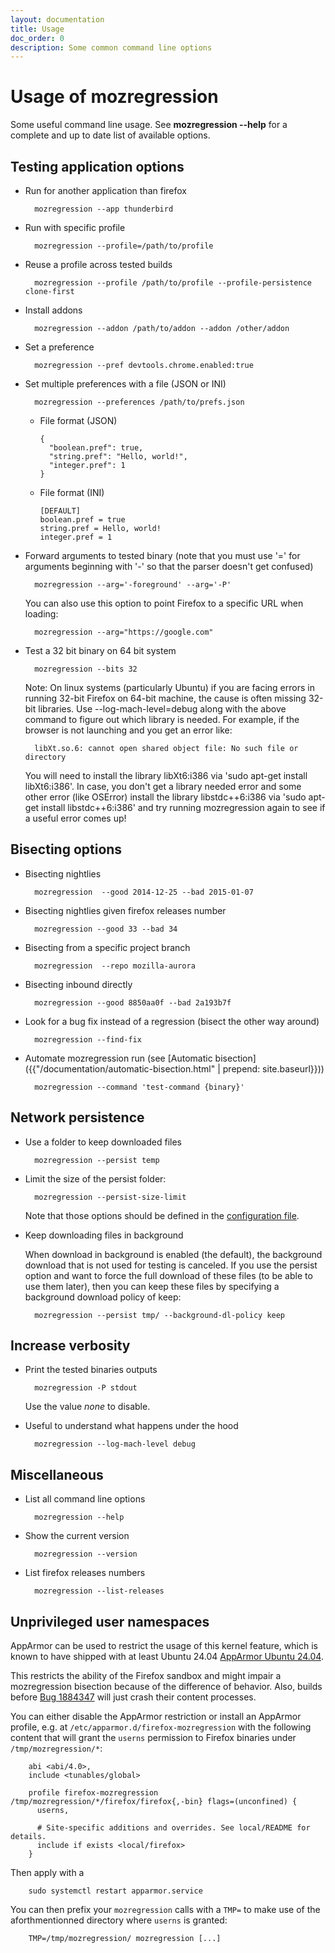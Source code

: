 ```yaml
---
layout: documentation
title: Usage
doc_order: 0
description: Some common command line options
---
```


# Usage of mozregression

Some useful command line usage. See **mozregression -\-help** for a complete and up
to date list of available options.


## Testing application options

- Run for another application than firefox

        mozregression --app thunderbird

- Run with specific profile

        mozregression --profile=/path/to/profile

- Reuse a profile across tested builds

        mozregression --profile /path/to/profile --profile-persistence clone-first

- Install addons

        mozregression --addon /path/to/addon --addon /other/addon

- Set a preference

        mozregression --pref devtools.chrome.enabled:true

- Set multiple preferences with a file (JSON or INI)

        mozregression --preferences /path/to/prefs.json

  - File format (JSON)

        {
          "boolean.pref": true,
          "string.pref": "Hello, world!",
          "integer.pref": 1
        }

  - File format (INI)

        [DEFAULT]
        boolean.pref = true
        string.pref = Hello, world!
        integer.pref = 1

- Forward arguments to tested binary (note that you must use '=' for arguments beginning with '-' so that the     parser doesn't get confused)

        mozregression --arg='-foreground' --arg='-P'

   You can also use this option to point Firefox to a specific URL when loading:

        mozregression --arg="https://google.com"

- Test a 32 bit binary on 64 bit system

        mozregression --bits 32

  Note: On linux systems (particularly Ubuntu) if you are facing errors in running 32-bit Firefox on
  64-bit machine, the cause is often missing 32-bit libraries. Use --log-mach-level=debug along with the
  above command to figure out which library is needed. For example, if the browser is not launching and
  you get an error like:

        libXt.so.6: cannot open shared object file: No such file or directory

  You will need to install the library libXt6:i386 via 'sudo apt-get install libXt6:i386'. In case,
  you don't get a library needed error and some other error (like OSError) install the library
  libstdc++6:i386 via 'sudo apt-get install libstdc++6:i386' and try running mozregression again to see if
  a useful error comes up!

## Bisecting options

- Bisecting nightlies

        mozregression  --good 2014-12-25 --bad 2015-01-07

- Bisecting nightlies given firefox releases number

        mozregression --good 33 --bad 34

- Bisecting from a specific project branch

        mozregression  --repo mozilla-aurora

- Bisecting inbound directly

        mozregression --good 8850aa0f --bad 2a193b7f

- Look for a bug fix instead of a regression (bisect the other way around)

        mozregression --find-fix

- Automate mozregression run (see [Automatic bisection]({{"/documentation/automatic-bisection.html" | prepend: site.baseurl}}))

        mozregression --command 'test-command {binary}'

## Network persistence

- Use a folder to keep downloaded files

        mozregression --persist temp

- Limit the size of the persist folder:

        mozregression --persist-size-limit

  Note that those options should be defined in the [configuration file](configuration.html).

- Keep downloading files in background

  When download in background is enabled (the default), the background download that
  is not used for testing is canceled. If you use the persist option and want to force
  the full download of these files (to be able to use them later), then you can keep
  these files by specifying a background download policy of keep:

        mozregression --persist tmp/ --background-dl-policy keep

## Increase verbosity

- Print the tested binaries outputs

        mozregression -P stdout

  Use the value *none* to disable.

- Useful to understand what happens under the hood

        mozregression --log-mach-level debug

## Miscellaneous

- List all command line options

        mozregression --help

- Show the current version

        mozregression --version

- List firefox releases numbers

        mozregression --list-releases

## Unprivileged user namespaces

AppArmor can be used to restrict the usage of this kernel feature, which is
known to have shipped with at least Ubuntu 24.04 [AppArmor Ubuntu 24.04](https://bugs.launchpad.net/ubuntu/+source/apparmor/+bug/2046844).

This restricts the ability of the Firefox sandbox and might impair a
mozregression bisection because of the difference of behavior. Also, builds
before [Bug 1884347](https://bugzilla.mozilla.org/show_bug.cgi?id=1884347) will
just crash their content processes.

You can either disable the AppArmor restriction or install an AppArmor profile,
e.g. at `/etc/apparmor.d/firefox-mozregression` with the following content that
will grant the `userns` permission to Firefox binaries under
`/tmp/mozregression/*`:

        abi <abi/4.0>,
        include <tunables/global>

        profile firefox-mozregression /tmp/mozregression/*/firefox/firefox{,-bin} flags=(unconfined) {
          userns,

          # Site-specific additions and overrides. See local/README for details.
          include if exists <local/firefox>
        }

Then apply with a

        sudo systemctl restart apparmor.service

You can then prefix your `mozregression` calls with a `TMP=` to make use of the
aforthmentionned directory where `userns` is granted:

        TMP=/tmp/mozregression/ mozregression [...]

